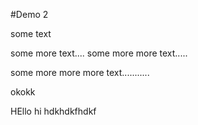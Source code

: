 
#Demo 2

some text

some more text....
some more more text.....



some more more more text...........


okokk


HEllo hi
hdkhdkfhdkf
